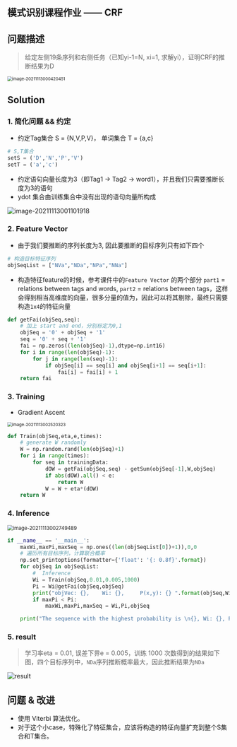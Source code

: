 ## 模式识别课程作业 —— CRF

## 问题描述

> 给定左侧19条序列和右侧任务（已知yi-1=N, xi=1, 求解yi），证明CRF的推断结果为D

<img src="https://i.loli.net/2021/11/13/djq4MTmKQoF9Ihk.png" alt="image-20211113000420451" style="zoom:67%;" /> 

## Solution

### 1. 简化问题 && 约定

- 约定Tag集合 S = {N,V,P,V}， 单词集合 T = {a,c}

```python
# S,T集合
setS = ('D','N','P','V')
setT = ('a','c')
```

- 约定语句向量长度为3（即Tag1 -> Tag2 -> word1），并且我们只需要推断长度为3的语句
- ydot 集合由训练集合中没有出现的语句向量所构成

![image-20211113001101918](https://i.loli.net/2021/11/13/N6dhcbtWpsxiO34.png)

### 2. Feature Vector

- 由于我们要推断的序列长度为3, 因此要推断的目标序列只有如下四个

```python
# 构造目标特征序列
objSeqList = ["NVa","NDa","NPa","NNa"]
```

- 构造特征feature的时候，参考课件中的`Feature Vector`  的两个部分 `part1` = relations between tags and words, `part2` = relations between tags，这样会得到相当高维度的向量，很多分量的值为，因此可以将其剔除，最终只需要构造`1x4`的特征向量

```python
def getFai(objSeq,seq):
    # 加上 start and end，分别标定为0,1
    objSeq = '0' + objSeq + '1'
    seq = '0' + seq + '1'
    fai = np.zeros((len(objSeq)-1),dtype=np.int16)
    for i in range(len(objSeq)-1):
        for j in range(len(seq)-1):
            if objSeq[i] == seq[i] and objSeq[i+1] == seq[i+1]:
                fai[i] = fai[i] + 1
    return fai
```

### 3. Training

- Gradient Ascent

<img src="https://i.loli.net/2021/11/13/jC8mtPkuWUANYrF.png" alt="image-20211113002520323" style="zoom: 67%;" />

```python
def Train(objSeq,eta,e,times):
    # generate W randomly
    W = np.random.rand(len(objSeq)+1)
    for i in range(times):
        for seq in trainingData:
            dOW = getFai(objSeq,seq) - getSum(objSeq[-1],W,objSeq)
            if abs(dOW).all() < e:
                return W
            W = W + eta*(dOW)
    return W
```

### 4. Inference

<img src="https://i.loli.net/2021/11/13/RScfuLqxozgVXDr.png" alt="image-20211113002749489" style="zoom:80%;" />

```python
if __name__ == '__main__':
    maxWi,maxPi,maxSeq = np.ones((len(objSeqList[0])+1)),0,0
    # 遍历所有目标序列，计算联合概率
    np.set_printoptions(formatter={'float': '{: 0.8f}'.format})
    for objSeq in objSeqList:
        #  Inference
        Wi = Train(objSeq,0.01,0.005,1000)
        Pi = Wi@getFai(objSeq,objSeq)
        print("objVec: {},    Wi: {},     P(x,y): {} ".format(objSeq,Wi,Pi))
        if maxPi < Pi:
            maxWi,maxPi,maxSeq = Wi,Pi,objSeq

    print("The sequence with the highest probability is \n{}, Wi: {}, P(x,y): {} ".format(maxSeq,maxWi,maxPi))
```

### 5. result

> 学习率eta = 0.01, 误差下界e = 0.005，训练 1000 次数得到的结果如下图，四个目标序列中，`NDa`序列推断概率最大，因此推断结果为`NDa`

![result](https://i.loli.net/2021/11/13/NfE2zuDkVyo6QAj.png)

## 问题 & 改进

- 使用 Viterbi 算法优化。
- 对于这个小case，特殊化了特征集合，应该将构造的特征向量扩充到整个S集合和T集合。











































